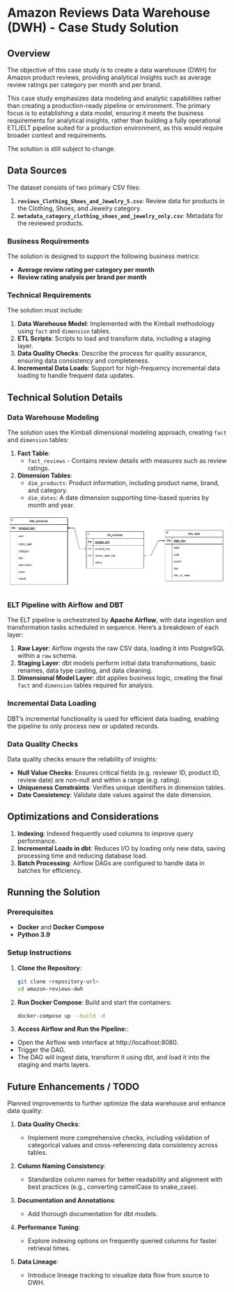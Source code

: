 # Amazon Reviews Data Warehouse (DWH) - Case Study Solution

## Overview

The objective of this case study is to create a data warehouse (DWH) for Amazon product reviews, providing analytical insights such as average review ratings per category per month and per brand.

This case study emphasizes data modeling and analytic capabilities rather than creating a production-ready pipeline or environment. The primary focus is to establishing a data model, ensuring it meets the business requirements for analytical insights, rather than building a fully operational ETL/ELT pipeline suited for a production environment, as this would require broader context and requirements.

The solution is still subject to change.

## Data Sources

The dataset consists of two primary CSV files:
1. **`reviews_Clothing_Shoes_and_Jewelry_5.csv`**: Review data for products in the Clothing, Shoes, and Jewelry category.
2. **`metadata_category_clothing_shoes_and_jewelry_only.csv`**: Metadata for the reviewed products.

### Business Requirements

The solution is designed to support the following business metrics:
- **Average review rating per category per month**
- **Review rating analysis per brand per month**

### Technical Requirements

The solution must include:
1. **Data Warehouse Model**: Implemented with the Kimball methodology using `fact` and `dimension` tables.
2. **ETL Scripts**: Scripts to load and transform data, including a staging layer.
3. **Data Quality Checks**: Describe the process for quality assurance, ensuring data consistency and completeness.
4. **Incremental Data Loads**: Support for high-frequency incremental data loading to handle frequent data updates.


## Technical Solution Details

### Data Warehouse Modeling

The solution uses the Kimball dimensional modeling approach, creating `fact` and `dimension` tables:

1. **Fact Table**: 
    - `fact_reviews` - Contains review details with measures such as review ratings.
2. **Dimension Tables**:
   - `dim_products`: Product information, including product name, brand, and category.
   - `dim_dates`: A date dimension supporting time-based queries by month and year.

![Alt text for the image](./images/er_diagram.png)

### ELT Pipeline with Airflow and DBT

The ELT pipeline is orchestrated by **Apache Airflow**, with data ingestion and transformation tasks scheduled in sequence. Here’s a breakdown of each layer:

1. **Raw Layer**: Airflow ingests the raw CSV data, loading it into PostgreSQL within a `raw` schema.
2. **Staging Layer**: dbt models perform initial data transformations, basic renames, data type casting, and data cleaning.
3. **Dimensional Model Layer**: dbt applies business logic, creating the final `fact` and `dimension` tables required for analysis.

### Incremental Data Loading

DBT’s incremental functionality is used for efficient data loading, enabling the pipeline to only process new or updated records.

### Data Quality Checks

Data quality checks ensure the reliability of insights:

- **Null Value Checks**: Ensures critical fields (e.g. reviewer ID, product ID, review date) are non-null and within a range (e.g. rating).
- **Uniqueness Constraints**: Verifies unique identifiers in dimension tables.
- **Date Consistency**: Validate date values against the date dimension.

## Optimizations and Considerations

1. **Indexing**: Indexed frequently used columns to improve query performance.
2. **Incremental Loads in dbt**: Reduces I/O by loading only new data, saving processing time and reducing database load.
3. **Batch Processing**: Airflow DAGs are configured to handle data in batches for efficiency.

## Running the Solution

### Prerequisites
- **Docker** and **Docker Compose**
- **Python 3.9**

### Setup Instructions

1. **Clone the Repository**:
   ```bash
   git clone <repository-url>
   cd amazon-reviews-dwh

2. **Run Docker Compose**: Build and start the containers:
   ```bash
   docker-compose up --build -d

3. **Access Airflow and Run the Pipeline:**:
- Open the Airflow web interface at http://localhost:8080.
- Trigger the DAG.
- The DAG will ingest data, transform it using dbt, and load it into the staging and marts layers.


## Future Enhancements / TODO

Planned improvements to further optimize the data warehouse and enhance data quality:

1. **Data Quality Checks**:
   - Implement more comprehensive checks, including validation of categorical values and cross-referencing data consistency across tables.

2. **Column Naming Consistency**:
   - Standardize column names for better readability and alignment with best practices (e.g., converting camelCase to snake_case).

3. **Documentation and Annotations**:
   - Add thorough documentation for dbt models.

4. **Performance Tuning**:
   - Explore indexing options on frequently queried columns for faster retrieval times.

5. **Data Lineage**:
   - Introduce lineage tracking to visualize data flow from source to DWH.
